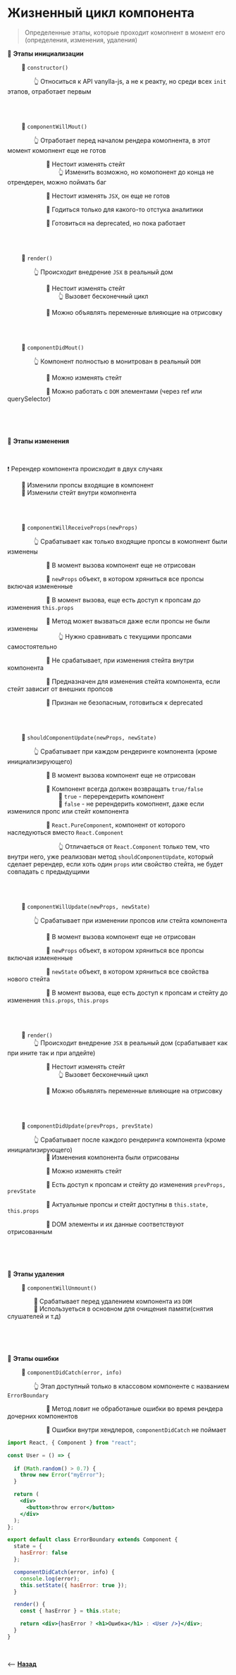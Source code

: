 # Жизненный цикл компонента
> Определенные этапы, которые проходит комопнент в момент его (определения, изменения, удаления) 

💠 **Этапы инициализации**  

&emsp;&emsp; 🔹 `constructor()`

&emsp;&emsp;&emsp;&emsp; 👆 Относиться к API vanylla-js, а не к реакту, но среди всех `init` этапов, отработает первым

<br>
<br>  


&emsp;&emsp; 🔹 `componentWillMout()`

&emsp;&emsp;&emsp;&emsp; 👆 Отработает перед началом рендера комопнента, в этот момент комопнент еще не готов

&emsp;&emsp;&emsp;&emsp;&emsp;&emsp; 🎯 Нестоит изменять стейт    
&emsp;&emsp;&emsp;&emsp;&emsp;&emsp;&emsp;&emsp; 👆 Изменить возможно, но комопонент до конца не отрендерен, можно поймать баг

&emsp;&emsp;&emsp;&emsp;&emsp;&emsp; 🎯 Нестоит изменять `JSX`, он еще не готов 

&emsp;&emsp;&emsp;&emsp;&emsp;&emsp; 🎯 Годиться только для какого-то отстука аналитики  

&emsp;&emsp;&emsp;&emsp;&emsp;&emsp; 🎯 Готовиться на deprecated, но пока работает  

<br>  
<br>  


&emsp;&emsp; 🔹 `render()`

&emsp;&emsp;&emsp;&emsp; 👆 Происходит внедрение `JSX` в реальный дом

&emsp;&emsp;&emsp;&emsp;&emsp;&emsp; 🎯 Нестоит изменять стейт   
&emsp;&emsp;&emsp;&emsp;&emsp;&emsp;&emsp;&emsp; 👆 Вызовет бесконечный цикл

&emsp;&emsp;&emsp;&emsp;&emsp;&emsp; 🎯 Можно объявлять переменные влияющие на отрисовку   

<br> 
<br>  


&emsp;&emsp; 🔹 `componentDidMout()`

&emsp;&emsp;&emsp;&emsp; 👆 Компонент полностью в монитрован в реальный `DOM`

&emsp;&emsp;&emsp;&emsp;&emsp;&emsp; 🎯 Можно изменять стейт

&emsp;&emsp;&emsp;&emsp;&emsp;&emsp; 🎯 Можно работать с `DOM` элементами (через ref или querySelector)

<br>  
<br>  
<br>  


💠 **Этапы изменения**  

<br>

❗️ Ререндер компонента происходит в двух случаях

&emsp;&emsp; 🎯 Изменили пропсы входящие в компонент  
&emsp;&emsp; 🎯 Изменили стейт внутри комопнента

<br>
<br>


&emsp;&emsp; 🔹 `componentWillReceiveProps(newProps)`

&emsp;&emsp;&emsp;&emsp; 👆 Срабатывает как только входящие пропсы в комопнент были изменены

&emsp;&emsp;&emsp;&emsp;&emsp;&emsp; 🎯 В момент вызова компонент еще не отрисован     

&emsp;&emsp;&emsp;&emsp;&emsp;&emsp; 🎯 `newProps` объект, в котором хряниться все пропсы включая измененные  

&emsp;&emsp;&emsp;&emsp;&emsp;&emsp; 🎯 В момент вызова, еще есть доступ к пропсам до изменения `this.props`

&emsp;&emsp;&emsp;&emsp;&emsp;&emsp; 🎯 Метод может вызваться даже если пропсы не были изменены  
&emsp;&emsp;&emsp;&emsp;&emsp;&emsp;&emsp;&emsp; 👆 Нужно сравнивать с текущими пропсами самостоятельно

&emsp;&emsp;&emsp;&emsp;&emsp;&emsp; 🎯 Не срабатывает, при изменения стейта внутри компонента  

&emsp;&emsp;&emsp;&emsp;&emsp;&emsp; 🎯 Предназначен для изменения стейта компонента, если стейт зависит от внешних пропсов  

&emsp;&emsp;&emsp;&emsp;&emsp;&emsp; 🎯 Признан не безопасным, готовиться к deprecated

<br>  
<br> 

&emsp;&emsp; 🔹 `shouldComponentUpdate(newProps, newState)` 

&emsp;&emsp;&emsp;&emsp; 👆 Срабатывает при каждом рендеринге компонента (кроме инициализирующего)   

&emsp;&emsp;&emsp;&emsp;&emsp;&emsp; 🎯 В момент вызова компонент еще не отрисован   

&emsp;&emsp;&emsp;&emsp;&emsp;&emsp; 🎯 Компонент всегда должен возвращать `true/false`  
&emsp;&emsp;&emsp;&emsp;&emsp;&emsp;&emsp;&emsp; 🎯 `true` - перерендерить компонент  
&emsp;&emsp;&emsp;&emsp;&emsp;&emsp;&emsp;&emsp; 🎯 `false` - не ререндерить комопнент, даже если изменился пропс или стейт компонента

&emsp;&emsp;&emsp;&emsp;&emsp;&emsp; 🎯 `React.PureComponent`, компонент от которого наследуються вместо `React.Component`

&emsp;&emsp;&emsp;&emsp;&emsp;&emsp;&emsp;&emsp; 👆 Отличаеться от `React.Component` только тем, что внутри него, уже реализован метод `shouldComponentUpdate`, который сделает ререндер, если хоть один `props` или свойство стейта, не будет совпадать с предыдущими 

<br>  
<br>

&emsp;&emsp; 🔹 `componentWillUpdate(newProps, newState)`

&emsp;&emsp;&emsp;&emsp; 👆 Срабатывает при изменении пропсов или стейта компонента  

&emsp;&emsp;&emsp;&emsp;&emsp;&emsp; 🎯 В момент вызова компонент еще не отрисован       

&emsp;&emsp;&emsp;&emsp;&emsp;&emsp; 🎯 `newProps` объект, в котором хряниться все пропсы  включая измененные  

&emsp;&emsp;&emsp;&emsp;&emsp;&emsp; 🎯 `newState` объект, в котором хряниться все свойства нового стейта  

&emsp;&emsp;&emsp;&emsp;&emsp;&emsp; 🎯 В момент вызова, еще есть доступ к пропсам и стейту до изменения `this.props`, `this.props`

<br>  
<br>

&emsp;&emsp; 🔹 `render()`    
&emsp;&emsp;&emsp;&emsp; 👆 Происходит внедрение `JSX` в реальный дом (срабатывает как при ините так и при апдейте)    

&emsp;&emsp;&emsp;&emsp;&emsp;&emsp; 🎯 Нестоит изменять стейт   
&emsp;&emsp;&emsp;&emsp;&emsp;&emsp;&emsp;&emsp; 👆 Вызовет бесконечный цикл

&emsp;&emsp;&emsp;&emsp;&emsp;&emsp; 🎯 Можно объявлять переменные влияющие на отрисовку

<br>  
<br>

&emsp;&emsp; 🔹 `componentDidUpdate(prevProps, prevState)`  

&emsp;&emsp;&emsp;&emsp; 👆 Срабатывает после каждого рендеринга компонента (кроме инициализирующего)      
&emsp;&emsp;&emsp;&emsp;&emsp;&emsp; 🎯 Изменения компонента были отрисованы  

&emsp;&emsp;&emsp;&emsp;&emsp;&emsp; 🎯 Можно изменять стейт  

&emsp;&emsp;&emsp;&emsp;&emsp;&emsp; 🎯 Есть доступ к пропсам и стейту до изменения `prevProps, prevState`  

&emsp;&emsp;&emsp;&emsp;&emsp;&emsp; 🎯 Актуальные пропсы и стейт доступны в `this.state, this.props`     

&emsp;&emsp;&emsp;&emsp;&emsp;&emsp; 🎯 DOM элементы и их данные соответствуют отрисованным   

<br>  
<br>  
<br>

💠 **Этапы удаления**  

&emsp;&emsp; 🔹 `componentWillUnmount()`  

&emsp;&emsp;&emsp;&emsp; 🎯 Срабатывает перед удалением компонента из `DOM`  
&emsp;&emsp;&emsp;&emsp; 🎯 Используеться в основном для очищения памяти(снятия слушателей и т.д)

<br>  
<br>  
<br>

💠 **Этапы ошибки**  

&emsp;&emsp; 🔹 `componentDidCatch(error, info)`  

&emsp;&emsp;&emsp;&emsp; 👆 Этап доступный только в классовом компоненте с названием `ErrorBoundary`         

&emsp;&emsp;&emsp;&emsp;&emsp;&emsp; 🎯 Метод ловит не обработаные ошибки во время рендера дочерних компонентов  

&emsp;&emsp;&emsp;&emsp;&emsp;&emsp; 🎯 Ошибки внутри хендлеров, `componentDidCatch` не поймает

```jsx harmony
import React, { Component } from "react";

const User = () => {
  
  if (Math.random() > 0.7) {
    throw new Error("myError");
  }

  return (
    <div>
      <button>throw error</button>
    </div>
  );
};

export default class ErrorBoundary extends Component {
  state = {
    hasError: false
  };

  componentDidCatch(error, info) {
    console.log(error);
    this.setState({ hasError: true });
  }

  render() {
    const { hasError } = this.state;

    return <div>{hasError ? <h1>Ошибка</h1> : <User />}</div>;
  }
}
```

<br>

⟵ **<a href="../../readme.md">Назад</a>**



